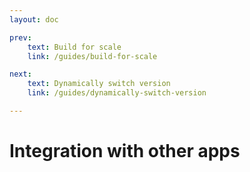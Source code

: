 ```yaml
---
layout: doc

prev:
    text: Build for scale
    link: /guides/build-for-scale

next:
    text: Dynamically switch version
    link: /guides/dynamically-switch-version

---
```


# Integration with other apps
